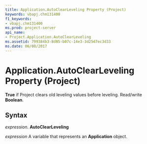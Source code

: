 ```yaml
---
title: Application.AutoClearLeveling Property (Project)
keywords: vbapj.chm131400
f1_keywords:
- vbapj.chm131400
ms.prod: project-server
api_name:
- Project.Application.AutoClearLeveling
ms.assetid: 799384b3-8d85-b07c-14e3-3d25d7ec3d33
ms.date: 06/08/2017
---
```



# Application.AutoClearLeveling Property (Project)

 **True** if Project clears old leveling values before leveling. Read/write **Boolean**.


## Syntax

 _expression_. **AutoClearLeveling**

 _expression_ A variable that represents an **Application** object.


